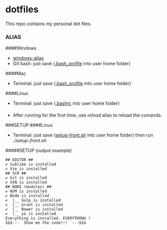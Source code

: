 # dotfiles
This repo contains my personal dot files.

### ALIAS
####Windows
* [windows-alias](windows.md)
* Git bash: just save ([.bash_profile](.bash_profile) into user home folder)

####Mac
* Terminal: just save ([.bash_profile](.bash_profile) into user home folder)

####Linux
* Terminal: just save ([.bashrc](.bashrc) into user home folder)

####
* After running for the first time, use _reload_ alias to reload the comands.

###SETUP
####Linux
* Terminal: just save ([setup-front.sh](setup-front.sh) into user home folder)
then run _./setup-front.sh_

#####SETUP (output example)
```shell
## EDITOR ##
✔ Sublime is installed
✔ Vim is installed
## SCM ##
✔ Git is installed
✔ SVN is installed
## NODE (modules) ##
✔ NVM is installed
✔ Node is installed
✔  |__ Gulp is installed
✔  |__ Grunt is installed
✔  |__ Bower is installed
✔  |__ yo is installed
Everything is installed. EVERYTHING !
$$$---  Show me the code!!!  ---$$$
```
